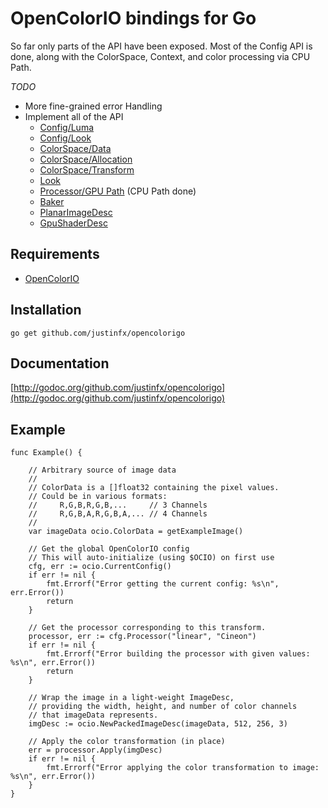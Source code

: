 # OpenColorIO bindings for Go

So far only parts of the API have been exposed. Most of the Config API is done, along with the ColorSpace, Context, and color processing via CPU Path. 

*TODO*

* More fine-grained error Handling
* Implement all of the API
  * [Config/Luma](http://opencolorio.org/developers/api/OpenColorIO.html#luma)
  * [Config/Look](http://opencolorio.org/developers/api/OpenColorIO.html#look)
  * [ColorSpace/Data](http://opencolorio.org/developers/api/OpenColorIO.html#data)
  * [ColorSpace/Allocation](http://opencolorio.org/developers/api/OpenColorIO.html#allocation)
  * [ColorSpace/Transform](http://opencolorio.org/developers/api/OpenColorIO.html#transform)
  * [Look](http://opencolorio.org/developers/api/OpenColorIO.html#look-section)
  * [Processor/GPU Path](http://opencolorio.org/developers/api/OpenColorIO.html#gpu-path) (CPU Path done)
  * [Baker](http://opencolorio.org/developers/api/OpenColorIO.html#baker)
  * [PlanarImageDesc](http://opencolorio.org/developers/api/OpenColorIO.html#planarimagedesc)
  * [GpuShaderDesc](http://opencolorio.org/developers/api/OpenColorIO.html#gpushaderdesc)


Requirements
----------------------

* [OpenColorIO](http://opencolorio.org/)


Installation
------------

    go get github.com/justinfx/opencolorigo

Documentation
-------------

[http://godoc.org/github.com/justinfx/opencolorigo](http://godoc.org/github.com/justinfx/opencolorigo)


Example
-------

```
func Example() {

    // Arbitrary source of image data
    //
    // ColorData is a []float32 containing the pixel values.
    // Could be in various formats:
    //     R,G,B,R,G,B,...     // 3 Channels
    //     R,G,B,A,R,G,B,A,... // 4 Channels
    //
    var imageData ocio.ColorData = getExampleImage()

    // Get the global OpenColorIO config
    // This will auto-initialize (using $OCIO) on first use
    cfg, err := ocio.CurrentConfig()
    if err != nil {
        fmt.Errorf("Error getting the current config: %s\n", err.Error())
        return
    }

    // Get the processor corresponding to this transform.
    processor, err := cfg.Processor("linear", "Cineon")
    if err != nil {
        fmt.Errorf("Error building the processor with given values: %s\n", err.Error())
        return
    }

    // Wrap the image in a light-weight ImageDesc,
    // providing the width, height, and number of color channels
    // that imageData represents.
    imgDesc := ocio.NewPackedImageDesc(imageData, 512, 256, 3)

    // Apply the color transformation (in place)
    err = processor.Apply(imgDesc)
    if err != nil {
        fmt.Errorf("Error applying the color transformation to image: %s\n", err.Error())
    }
}
```
